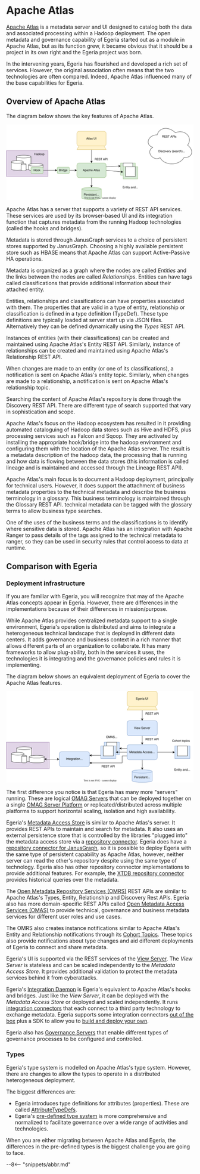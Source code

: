 <!-- SPDX-License-Identifier: CC-BY-4.0 -->
<!-- Copyright Contributors to the ODPi Egeria project 2020. -->

# Apache Atlas

[Apache Atlas](https://atlas.apache.org) is a metadata server and UI designed to catalog both the data and associated processing within a Hadoop deployment.  The open metadata and governance capability of Egeria started out as a module in Apache Atlas, but as its function grew, it became obvious that it should be a project in its own right and the Egeria project was born.  

In the intervening years, Egeria has flourished and developed a rich set of services.  However, the original association often means that the two technologies are often compared.  Indeed, Apache Atlas influenced many of the base capabilities for Egeria.

## Overview of Apache Atlas

The diagram below shows the key features of Apache Atlas.

![Apache Atlas Overview](apache-atlas-overview.svg)

Apache Atlas has a server that supports a variety of REST API services.  These services are used by its browser-based UI and its integration function that captures metadata from the running Hadoop technologies (called the hooks and bridges).

Metadata is stored through JanusGraph services to a choice of persistent stores supported by JanusGraph.  Choosing a highly available persistent store such as HBASE means that Apache Atlas can support Active-Passive HA operations.

Metadata is organized as a graph where the nodes are called *Entities* and the links between the nodes are called *Relationships*.  Entities can have tags called classifications that provide additional information about their attached entity.

Entities, relationships and classifications can have properties associated with them.  The properties that are valid in a type of entity, relationship or classification is defined in a type definition (TypeDef).  These type definitions are typically loaded at server start up via JSON files.  Alternatively they can be defined dynamically using the *Types* REST API.

Instances of entities (with their classifications) can be created and maintained using Apache Atlas's Entity REST API.  Similarly, instance of relationships can be created and maintained using Apache Atlas's Relationship REST API.

When changes are made to an entity (or one of its classifications), a notification is sent on Apache Atlas's entity topic.  Similarly, when changes are made to a relationship, a notification is sent on Apache Atlas's relationship topic.

Searching the content of Apache Atlas's repository is done through the Discovery REST API.  There are different type of search supported that vary in sophistication and scope.

Apache Atlas's focus on the Hadoop ecosystem has resulted in it providing automated cataloguing of Hadoop data stores such as Hive and HDFS, plus processing services such as Falcon and Sqoop.  They are activated by installing the appropriate hook/bridge into the hadoop environment and configuring them with the location of the Apache Atlas server.  The result is a metadata description of the hadoop data, the processing that is running and how data is flowing between the data stores (this information is called lineage and is maintained and accessed through the Lineage REST API).

Apache Atlas's main focus is to document a Hadoop deployment, principally for technical users.  However, it does support the attachment of business metadata properties to the technical metadata and describe the business terminology in a glossary.  This business terminology is maintained through the Glossary REST API.  technical metadata can be tagged with the glossary terms to allow business type searches.

One of the uses of the business terms and the classifications is to identify where sensitive data is stored.  Apache Atlas has an integration with Apache Ranger to pass details of the tags assigned to the technical metadata to ranger, so they can be used in security rules that control access to data at runtime.

## Comparison with Egeria

### Deployment infrastructure

If you are familiar with Egeria, you will recognize that may of the Apache Atlas concepts appear in Egeria.  However, there are differences in the implementations because of their differences in mission/purpose.

While Apache Atlas provides centralized metadata support to a single environment, Egeria's operation is distributed and aims to integrate a heterogeneous technical landscape that is deployed in different data centers.  It adds governance and business context in a rich manner that allows different parts of an organization to collaborate.  It has many frameworks to allow plug-ability, both in the services it uses, the technologies it is integrating and the governance policies and rules it is implementing.

The diagram below shows an equivalent deployment of Egeria to cover the Apache Atlas features.

![Egeria comparison](egeria-equivalent-to-apache-atlas.svg)

The first difference you notice is that Egeria has many more "servers" running.  These are logical [OMAG Servers](/concepts/omag-server) that can be deployed together on a single [OMAG Server Platform](/concepts/omag-server-platform) or replicated/distributed across multiple platforms to support horizontal scaling, isolation and high availability.

Egeria's [Metadata Access Store](/concepts/metadata-access-store) is similar to Apache Atlas's server.  It provides REST APIs to maintain and search for metadata.  It also uses an external persistence store that is controlled by the libraries "plugged into" the metadata access store via a [repository connector](/concepts/repository-connector).  Egeria does have a [repository connector for JanusGraph](/connectors/repository/janus-graph/overview), so it is possible to deploy Egeria with the same type of persistent capability as Apache Atlas, however, neither server can read the other's repository despite using the same type of technology.  Egeria also has other repository connector implementations to provide additional features.  For example, the [XTDB repository connector](/connectors/repository/xtdb) provides historical queries over the metadata.

The [Open Metadata Repository Services (OMRS)](/services/omrs) REST APIs are similar to Apache Atlas's Types, Entity, Relationship and Discovery Rest APIs.  Egeria also has more domain-specific REST APIs called [Open Metadata Access Services (OMAS)](/services/omas) to provide technical, governance and business metadata services for different user roles and use cases.

The OMRS also creates instance notifications similar to Apache Atlas's Entity and Relationship notifications through its [Cohort Topics](/concepts/cohort-events).  These topics also provide notifications about type changes and aid different deployments of Egeria to connect and share metadata.

Egeria's UI is supported via the REST services of the [View Server](/concepts/view-server).  The *View Server* is stateless and can be scaled independently to the *Metadata Access Store*.  It provides additional validation to protect the metadata services behind it from cyberattacks.

Egeria's [Integration Daemon](/concepts/integration-daemon) is Egeria's equivalent to Apache Atlas's hooks and bridges.  Just like the *View Server*, it can be deployed with the *Metadata Access Store* or deployed and scaled independently.  It runs [integration connectors](/concepts/integration-connector) that each connect to a third party technology to exchange metadata.  Egeria supports some integration connectors [out of the box](/connectors/#integration-connectors) plus a SDK to allow you to [build and deploy your own](/guides/developer/integration-connectors/overview).

Egeria also has [Governance Servers](/concepts/governance-server) that enable different types of governance processes to be configured and controlled.

### Types

Egeria's type system is modelled on Apache Atlas's type system.  However, there are changes to allow the types to operate in a distributed heterogeneous deployment.

The biggest differences are:

* Egeria introduces type definitions for attributes (properties). These are called [AttributeTypeDefs](/concepts/open-metadata-type-definitions).
* Egeria's [pre-defined type system](/types) is more comprehensive and normalized to facilitate governance over a wide range of activities and technologies.

When you are either migrating between Apache Atlas and Egeria, the differences in the pre-defined types is the biggest challenge you are going to face.

--8<-- "snippets/abbr.md"


